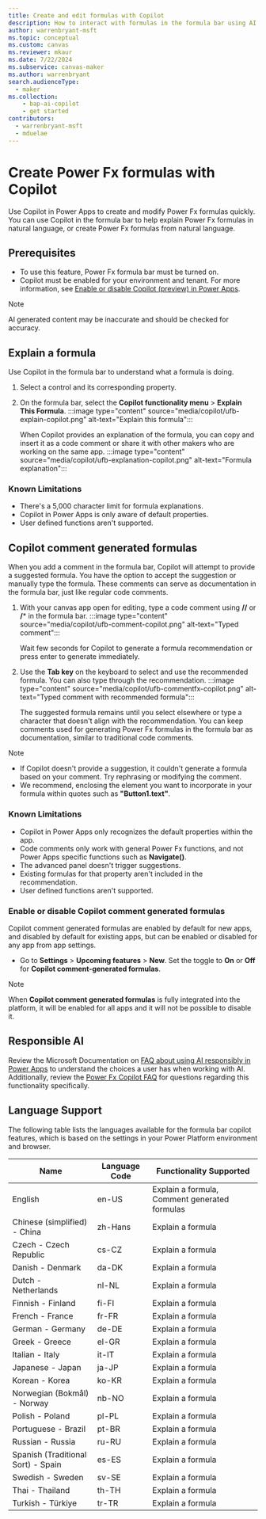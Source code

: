```yaml
---
title: Create and edit formulas with Copilot
description: How to interact with formulas in the formula bar using AI.
author: warrenbryant-msft
ms.topic: conceptual
ms.custom: canvas
ms.reviewer: mkaur
ms.date: 7/22/2024
ms.subservice: canvas-maker
ms.author: warrenbryant
search.audienceType: 
  - maker
ms.collection: 
    - bap-ai-copilot
    - get started
contributors:
  - warrenbryant-msft
  - mduelae
---
```


# Create Power Fx formulas with Copilot

 Use Copilot in Power Apps to create and modify Power Fx formulas quickly. You can use Copilot in the formula bar to help explain Power Fx formulas in natural language, or create Power Fx formulas from natural language.

## Prerequisites
- To use this feature, Power Fx formula bar must be turned on.
- Copilot must be enabled for your environment and tenant. For more information, see [Enable or disable Copilot (preview) in Power Apps](ai-overview.md#enable-or-disable-copilot-preview-in-power-apps).
> [!NOTE]
> AI generated content may be inaccurate and should be checked for accuracy.


## Explain a formula

Use Copilot in the formula bar to understand what a formula is doing.

1. Select a control and its corresponding property.
1. On the formula bar, select the **Copilot functionality menu** > **Explain This Formula**.
:::image type="content" source="media/copilot/ufb-explain-copilot.png" alt-text="Explain this formula":::

    When Copilot provides an explanation of the formula, you can copy and insert it as a code comment or share it with other makers who are working on the same app.
:::image type="content" source="media/copilot/ufb-explanation-copilot.png" alt-text="Formula explanation":::


### Known Limitations
- There's a 5,000 character limit for formula explanations.
- Copilot in Power Apps is only aware of default properties.
- User defined functions aren't supported.

## Copilot comment generated formulas

When you add a comment in the formula bar, Copilot will attempt to provide a suggested formula. You have the option to accept the suggestion or manually type the formula. These comments can serve as documentation in the formula bar, just like regular code comments.

1. With your canvas app open for editing, type a code comment using **//** or **/*** in the formula bar.
:::image type="content" source="media/copilot/ufb-comment-copilot.png" alt-text="Typed comment":::

    Wait few seconds for Copilot to generate a formula recommendation or press enter to generate immediately.

1. Use the **Tab key** on the keyboard to select and use the recommended formula. You can also type through the recommendation.
:::image type="content" source="media/copilot/ufb-commentfx-copilot.png" alt-text="Typed comment with recommended formula":::

    The suggested formula remains until you select elsewhere or type a character that doesn't align with the recommendation. You can keep comments used for generating Power Fx formulas in the formula bar as documentation, similar to traditional code comments.
    
> [!NOTE]
> - If Copilot doesn't provide a suggestion, it couldn't generate a formula based on your comment. Try rephrasing or modifying the comment.
> - We recommend, enclosing the element you want to incorporate in your formula within quotes such as **"Button1.text"**.


### Known Limitations
- Copilot in Power Apps only recognizes the default properties within the app.
- Code comments only work with general Power Fx functions, and not Power Apps specific functions such as **Navigate()**.
- The advanced panel doesn't trigger suggestions.
- Existing formulas for that property aren't included in the recommendation.
- User defined functions aren't supported.


### Enable or disable Copilot comment generated formulas


 Copilot comment generated formulas are enabled by default for new apps, and disabled by default for existing apps, but can be enabled or disabled for any app from app settings.

- Go to **Settings** > **Upcoming features** > **New**. Set the toggle to **On** or **Off** for **Copilot comment-generated formulas**.

> [!NOTE]
> When **Copilot comment generated formulas** is fully integrated into the platform, it will be enabled for all apps and it will not be possible to disable it.

## Responsible AI

Review the Microsoft Documentation on [FAQ about using AI responsibly in Power Apps](../common/responsible-ai-overview.md) to understand the choices a user has when working with AI. Additionally, review the [Power Fx Copilot FAQ](../common/faqs-copilot-powerfx.md) for questions regarding this functionality specifically.

## Language Support

The following table lists the languages available for the formula bar copilot features, which is based on the settings in your Power Platform environment and browser.

| **Name**                           | **Language Code** | **Functionality Supported**                   |
|------------------------------------|-------------------|-----------------------------------------------|
| English                            | en-US             | Explain a formula, Comment generated formulas |
| Chinese (simplified) - China       | zh-Hans           | Explain a formula                             |
| Czech - Czech Republic             | cs-CZ             | Explain a formula                             |
| Danish - Denmark                   | da-DK             | Explain a formula                             |
| Dutch - Netherlands                | nl-NL             | Explain a formula                             |
| Finnish - Finland                  | fi-FI             | Explain a formula                             |
| French - France                    | fr-FR             | Explain a formula                             |
| German - Germany                   | de-DE             | Explain a formula                             |
| Greek - Greece                     | el-GR             | Explain a formula                             |
| Italian - Italy                    | it-IT             | Explain a formula                             |
| Japanese - Japan                   | ja-JP             | Explain a formula                             |
| Korean - Korea                     | ko-KR             | Explain a formula                             |
| Norwegian (Bokmål) - Norway        | nb-NO             | Explain a formula                             |
| Polish - Poland                    | pl-PL             | Explain a formula                             |
| Portuguese - Brazil                | pt-BR             | Explain a formula                             |
| Russian - Russia                   | ru-RU             | Explain a formula                             |
| Spanish (Traditional Sort) - Spain | es-ES             | Explain a formula                             |
| Swedish - Sweden                   | sv-SE             | Explain a formula                             |
| Thai - Thailand                    | th-TH             | Explain a formula                             |
| Turkish - Türkiye                  | tr-TR             | Explain a formula                             |
